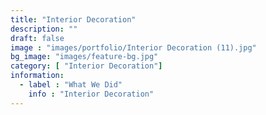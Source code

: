 ```yaml
---
title: "Interior Decoration"
description: ""
draft: false
image : "images/portfolio/Interior Decoration (11).jpg"
bg_image: "images/feature-bg.jpg"
category: [ "Interior Decoration"]
information:
  - label : "What We Did"
    info : "Interior Decoration"
---
```



